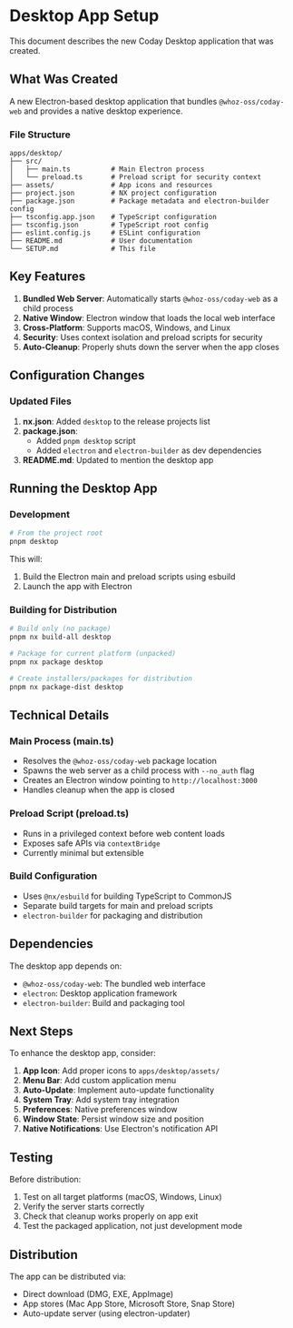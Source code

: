 # Desktop App Setup

This document describes the new Coday Desktop application that was created.

## What Was Created

A new Electron-based desktop application that bundles `@whoz-oss/coday-web` and provides a native desktop experience.

### File Structure

```
apps/desktop/
├── src/
│   ├── main.ts          # Main Electron process
│   └── preload.ts       # Preload script for security context
├── assets/              # App icons and resources
├── project.json         # NX project configuration
├── package.json         # Package metadata and electron-builder config
├── tsconfig.app.json    # TypeScript configuration
├── tsconfig.json        # TypeScript root config
├── eslint.config.js     # ESLint configuration
├── README.md            # User documentation
└── SETUP.md             # This file

```

## Key Features

1. **Bundled Web Server**: Automatically starts `@whoz-oss/coday-web` as a child process
2. **Native Window**: Electron window that loads the local web interface
3. **Cross-Platform**: Supports macOS, Windows, and Linux
4. **Security**: Uses context isolation and preload scripts for security
5. **Auto-Cleanup**: Properly shuts down the server when the app closes

## Configuration Changes

### Updated Files

1. **nx.json**: Added `desktop` to the release projects list
2. **package.json**: 
   - Added `pnpm desktop` script
   - Added `electron` and `electron-builder` as dev dependencies
3. **README.md**: Updated to mention the desktop app

## Running the Desktop App

### Development

```bash
# From the project root
pnpm desktop
```

This will:
1. Build the Electron main and preload scripts using esbuild
2. Launch the app with Electron

### Building for Distribution

```bash
# Build only (no package)
pnpm nx build-all desktop

# Package for current platform (unpacked)
pnpm nx package desktop

# Create installers/packages for distribution
pnpm nx package-dist desktop
```

## Technical Details

### Main Process (main.ts)

- Resolves the `@whoz-oss/coday-web` package location
- Spawns the web server as a child process with `--no_auth` flag
- Creates an Electron window pointing to `http://localhost:3000`
- Handles cleanup when the app is closed

### Preload Script (preload.ts)

- Runs in a privileged context before web content loads
- Exposes safe APIs via `contextBridge`
- Currently minimal but extensible

### Build Configuration

- Uses `@nx/esbuild` for building TypeScript to CommonJS
- Separate build targets for main and preload scripts
- `electron-builder` for packaging and distribution

## Dependencies

The desktop app depends on:
- `@whoz-oss/coday-web`: The bundled web interface
- `electron`: Desktop application framework
- `electron-builder`: Build and packaging tool

## Next Steps

To enhance the desktop app, consider:

1. **App Icon**: Add proper icons to `apps/desktop/assets/`
2. **Menu Bar**: Add custom application menu
3. **Auto-Update**: Implement auto-update functionality
4. **System Tray**: Add system tray integration
5. **Preferences**: Native preferences window
6. **Window State**: Persist window size and position
7. **Native Notifications**: Use Electron's notification API

## Testing

Before distribution:

1. Test on all target platforms (macOS, Windows, Linux)
2. Verify the server starts correctly
3. Check that cleanup works properly on app exit
4. Test the packaged application, not just development mode

## Distribution

The app can be distributed via:
- Direct download (DMG, EXE, AppImage)
- App stores (Mac App Store, Microsoft Store, Snap Store)
- Auto-update server (using electron-updater)
